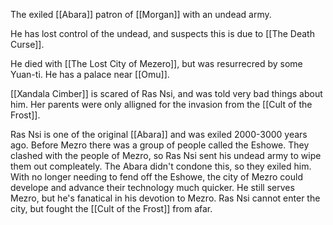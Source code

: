 The exiled [[Abara]] patron of [[Morgan]] with an undead army.

He has lost control of the undead, and suspects this is due to [[The Death Curse]].

He died with [[The Lost City of Mezero]], but was resurrecred by some Yuan-ti. He has a palace near [[Omu]].

[[Xandala Cimber]] is scared of Ras Nsi, and was told very bad things about him. Her parents were only alligned for the invasion from the [[Cult of the Frost]].

Ras Nsi is one of the original [[Abara]] and was exiled 2000-3000 years ago. Before Mezro there was a group of people called the Eshowe. They clashed with the people of Mezro, so Ras Nsi sent his undead army to wipe them out compleately. The Abara didn't condone this, so they exiled him. With no longer needing to fend off the Eshowe, the city of Mezro could develope and advance their technology much quicker. He still serves Mezro, but he's fanatical in his devotion to Mezro. Ras Nsi cannot enter the city, but fought the [[Cult of the Frost]] from afar.